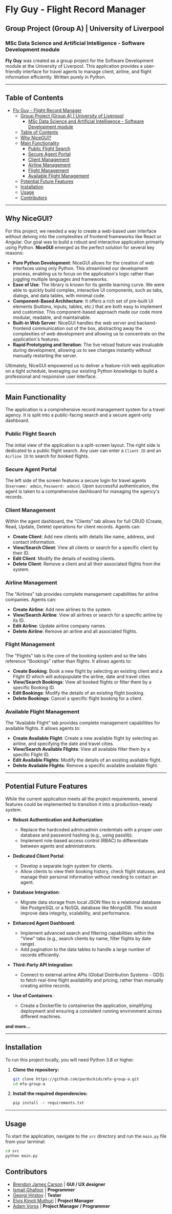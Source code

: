 # Fly Guy - Flight Record Manager
##  Group Project (Group A) | University of Liverpool
### MSc Data Science and Artificial Intelligence - Software Development module 

<strong>Fly Guy</strong> was created as a group project for the Software Development module at the University of Liverpool. This application provides a user-friendly interface for travel agents to manage client, airline, and flight information efficiently. Written purely in Python.

---

## Table of Contents

- [Fly Guy - Flight Record Manager](#fly-guy---flight-record-manager)
  - [Group Project (Group A) | University of Liverpool](#group-project-group-a--university-of-liverpool)
    - [MSc Data Science and Artificial Intelligence - Software Development module](#msc-data-science-and-artificial-intelligence---software-development-module)
  - [Table of Contents](#table-of-contents)
  - [Why NiceGUI?](#why-nicegui)
  - [Main Functionality](#main-functionality)
    - [Public Flight Search](#public-flight-search)
    - [Secure Agent Portal](#secure-agent-portal)
    - [Client Management](#client-management)
    - [Airline Management](#airline-management)
    - [Flight Management](#flight-management)
    - [Available Flight Management](#available-flight-management)
  - [Potential Future Features](#potential-future-features)
  - [Installation](#installation)
  - [Usage](#usage)
  - [Contributors](#contributors)

---

## Why NiceGUI?

For this project, we needed a way to create a web-based user interface without delving into the complexities of frontend frameworks like React or Angular. Our goal was to build a robust and interactive application primarily using Python. **NiceGUI** emerged as the perfect solution for several key reasons:

* **Pure Python Development**: NiceGUI allows for the creation of web interfaces using only Python. This streamlined our development process, enabling us to focus on the application's logic rather than juggling multiple languages and frameworks.
* **Ease of Use**: The library is known for its gentle learning curve. We were able to quickly build complex, interactive UI components, such as tabs, dialogs, and data tables, with minimal code.
* **Component-Based Architecture**: It offers a rich set of pre-built UI elements (buttons, inputs, tables, etc.) that are both easy to implement and customise. This component-based approach made our code more modular, readable, and maintainable.
* **Built-in Web Server**: NiceGUI handles the web server and backend-frontend communication out of the box, abstracting away the complexities of web development and allowing us to concentrate on the application's features.
* **Rapid Prototyping and Iteration**: The live reload feature was invaluable during development, allowing us to see changes instantly without manually restarting the server.

Ultimately, NiceGUI empowered us to deliver a feature-rich web application on a tight schedule, leveraging our existing Python knowledge to build a professional and responsive user interface.

---

## Main Functionality

The application is a comprehensive record management system for a travel agency. It is split into a public-facing search and a secure agent-only dashboard.

### Public Flight Search

The initial view of the application is a split-screen layout. The right side is dedicated to a public flight search. Any user can enter a `Client ID` and an `Airline ID` to search for booked flights.

### Secure Agent Portal

The left side of the screen features a secure login for travel agents (`Username: admin`, `Password: admin`). Upon successful authentication, the agent is taken to a comprehensive dashboard for managing the agency's records.

### Client Management

Within the agent dashboard, the "Clients" tab allows for full CRUD (Create, Read, Update, Delete) operations for client records. Agents can:
* **Create Client**: Add new clients with details like name, address, and contact information.
* **View/Search Client**: View all clients or search for a specific client by their ID.
* **Edit Client**: Modify the details of existing clients.
* **Delete Client**: Remove a client and all their associated flights from the system.

### Airline Management

The "Airlines" tab provides complete management capabilities for airline companies. Agents can:
* **Create Airline**: Add new airlines to the system.
* **View/Search Airline**: View all airlines or search for a specific airline by its ID.
* **Edit Airline**: Update airline company names.
* **Delete Airline**: Remove an airline and all associated flights.

### Flight Management

The "Flights" tab is the core of the booking system and so the tabs reference "Bookings" rather than flights. It allows agents to:
* **Create Booking**: Book a new flight by selecting an existing client and a Flight ID which will autopopulate the airline, date and travel cities
* **View/Search Bookings**: View all booked flights or filter them by a specific Booking ID.
* **Edit Bookings**: Modify the details of an existing flight booking.
* **Delete Bookings**: Cancel a specific flight booking for a client.

### Available Flight Management

The "Available Flight" tab provides complete management capabilities for available flights. It allows agents to:
* **Create Available Flight**: Create a new available flight by selecting an airline, and specifying the date and travel cities.
* **View/Search Available Flights**: View all available filter them by a specific Flight ID.
* **Edit Available Flights**: Modify the details of an existing available flight.
* **Delete Available Flights**: Remove a specific available available flight.

---

## Potential Future Features
While the current application meets all the project requirements, several features could be implemented to transition it into a production-ready system.

- <strong>Robust Authentication and Authorization</strong>:
    - Replace the hardcoded admin:admin credentials with a proper user database and password hashing (e.g., using passlib).
    - Implement role-based access control (RBAC) to differentiate between agents and administrators.

- <strong>Dedicated Client Portal</strong>:
    - Develop a separate login system for clients. 
    - Allow clients to view their booking history, check flight statuses, and manage their personal information without needing to contact an agent.

- <strong>Database Integration</strong>:
    - Migrate data storage from local JSON files to a relational database like PostgreSQL or a NoSQL database like MongoDB. This would improve data integrity, scalability, and performance.

- <strong>Enhanced Agent Dashboard</strong>:
    - Implement advanced search and filtering capabilities within the "View" tabs (e.g., search clients by name, filter flights by date range). 
    - Add pagination to the data tables to handle a large number of records efficiently.

- <strong>Third-Party API Integration</strong>:
    - Connect to external airline APIs (Global Distribution Systems - GDS) to fetch real-time flight availability and pricing, rather than manually creating airline records.

- <strong>Use of Containers </strong>:
    - Create a Dockerfile to containerise the application, simplifying deployment and ensuring a consistent running environment across different machines.

<strong> and more...</strong>

---

## Installation

To run this project locally, you will need Python 3.8 or higher.

1.  **Clone the repository:**
    ```bash
    git clone https://github.com/parduckids/mfa-group-a.git
    cd mfa-group-a
    ```

2.  **Install the required dependencies:**
    ```bash
    pip install -r requirements.txt 
    ```

---

## Usage

To start the application, navigate to the `src` directory and run the `main.py` file from your terminal:

```bash
cd src
python main.py
```

## Contributors
- [Brendon James Carson](https://github.com/brendoncarson) | <strong>GUI / UX designer</strong>
- [Ismail Ghafoor](https://github.com/Vozsco) | <strong>Programmer</strong>
- [Georgi Hristov](https://github.com/Gesh94) | <strong>Tester</strong>
- [Elvis Kinoti Muthuri](https://github.com/ElvisKM) | <strong>Project Manager</strong>
- [Adam Voros](https://github.com/parduckids) | <strong>Project Manager / Programmer</strong>